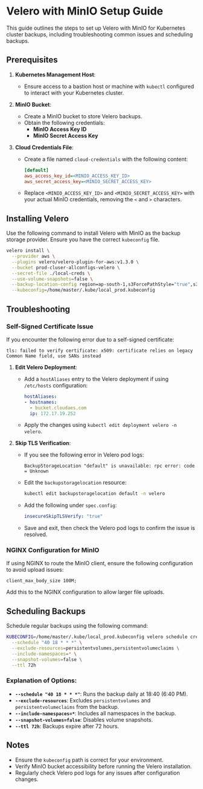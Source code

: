 # Velero with MinIO Setup Guide

This guide outlines the steps to set up Velero with MinIO for Kubernetes cluster backups, including troubleshooting common issues and scheduling backups.

## Prerequisites

1. **Kubernetes Management Host**:
   - Ensure access to a bastion host or machine with `kubectl` configured to interact with your Kubernetes cluster.

2. **MinIO Bucket**:
   - Create a MinIO bucket to store Velero backups.
   - Obtain the following credentials:
     - **MinIO Access Key ID**
     - **MinIO Secret Access Key**

3. **Cloud Credentials File**:
   - Create a file named `cloud-credentials` with the following content:
     ```ini
     [default]
     aws_access_key_id=<MINIO_ACCESS_KEY_ID>
     aws_secret_access_key=<MINIO_SECRET_ACCESS_KEY>
     ```
   - Replace `<MINIO_ACCESS_KEY_ID>` and `<MINIO_SECRET_ACCESS_KEY>` with your actual MinIO credentials, removing the `<` and `>` characters.

## Installing Velero

Use the following command to install Velero with MinIO as the backup storage provider. Ensure you have the correct `kubeconfig` file.

```bash
velero install \
  --provider aws \
  --plugins velero/velero-plugin-for-aws:v1.3.0 \
  --bucket prod-cluser-allconfigs-velero \
  --secret-file ./local-creds \
  --use-volume-snapshots=false \
  --backup-location-config region=ap-south-1,s3ForcePathStyle="true",s3Url=https://bucket.cloudaes.com \
  --kubeconfig=/home/master/.kube/local_prod.kubeconfig
```

## Troubleshooting

### Self-Signed Certificate Issue

If you encounter the following error due to a self-signed certificate:

```
tls: failed to verify certificate: x509: certificate relies on legacy Common Name field, use SANs instead
```

1. **Edit Velero Deployment**:
   - Add a `hostAliases` entry to the Velero deployment if using `/etc/hosts` configuration:
     ```yaml
     hostAliases:
     - hostnames:
       - bucket.cloudaes.com
       ip: 172.17.19.252
     ```
   - Apply the changes using `kubectl edit deployment velero -n velero`.

2. **Skip TLS Verification**:
   - If you see the following error in Velero pod logs:
     ```
     BackupStorageLocation "default" is unavailable: rpc error: code = Unknown
     ```
   - Edit the `backupstoragelocation` resource:
     ```bash
     kubectl edit backupstoragelocation default -n velero
     ```
   - Add the following under `spec.config`:
     ```yaml
     insecureSkipTLSVerify: "true"
     ```
   - Save and exit, then check the Velero pod logs to confirm the issue is resolved.

### NGINX Configuration for MinIO

If using NGINX to route the MinIO client, ensure the following configuration to avoid upload issues:

```nginx
client_max_body_size 100M;
```

Add this to the NGINX configuration to allow larger file uploads.

## Scheduling Backups

Schedule regular backups using the following command:

```bash
KUBECONFIG=/home/master/.kube/local_prod.kubeconfig velero schedule create local-prod-cluster-allconfigs \
  --schedule "40 18 * * *" \
  --exclude-resources=persistentvolumes,persistentvolumeclaims \
  --include-namespaces=* \
  --snapshot-volumes=false \
  --ttl 72h
```

### Explanation of Options:
- **`--schedule "40 18 * * *"`**: Runs the backup daily at 18:40 (6:40 PM).
- **`--exclude-resources`**: Excludes `persistentvolumes` and `persistentvolumeclaims` from the backup.
- **`--include-namespaces=*`**: Includes all namespaces in the backup.
- **`--snapshot-volumes=false`**: Disables volume snapshots.
- **`--ttl 72h`**: Backups expire after 72 hours.

## Notes
- Ensure the `kubeconfig` path is correct for your environment.
- Verify MinIO bucket accessibility before running the Velero installation.
- Regularly check Velero pod logs for any issues after configuration changes.